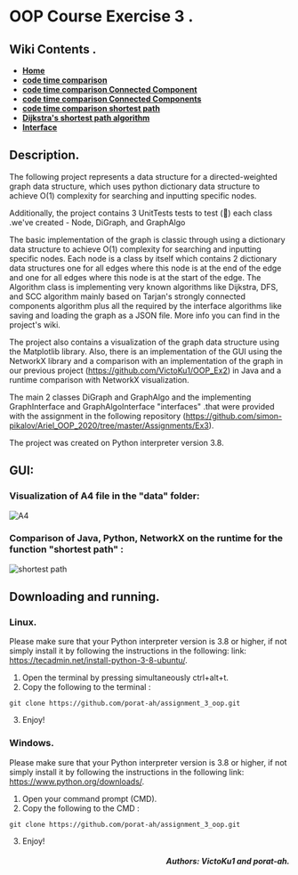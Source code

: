 # OOP Course Exercise 3 .

## Wiki Contents .
<ul class="m-0 p-0 list-style-none" data-filterable-for="wiki-pages-filter" data-filterable-type="substring" data-pjax>
        <li class="Box-row">
          <strong><a class="d-block" href="https://github.com/porat-ah/assignment_3_oop/wiki">Home</a></strong>
        </li>
        <li class="Box-row">
          <strong><a class="d-block" href="https://github.com/porat-ah/assignment_3_oop/wiki/code-time-comparison">code time comparison</a></strong>
        </li>
        <li class="Box-row">
          <strong><a class="d-block" href="https://github.com/porat-ah/assignment_3_oop/wiki/code-time-comparison-Connected-Component">code time comparison Connected Component</a></strong>
        </li>
        <li class="Box-row">
          <strong><a class="d-block" href="https://github.com//porat-ah/assignment_3_oop/wiki/code-time-comparison-Connected-Components">code time comparison Connected Components</a></strong>
        </li>
        <li class="Box-row">
          <strong><a class="d-block" href="/https://github.com/porat-ah/assignment_3_oop/wiki/code-time-comparison-shortest-path">code time comparison shortest path</a></strong>
        </li>
        <li class="Box-row">
          <strong><a class="d-block" href="https://github.com//porat-ah/assignment_3_oop/wiki/Dijkstra&#39;s-shortest-path-algorithm">Dijkstra&#39;s shortest path algorithm</a></strong>
        </li>
        <li class="Box-row">
          <strong><a class="d-block" href="https://github.com//porat-ah/assignment_3_oop/wiki/Interface">Interface</a></strong>
        </li>
    </ul>


## Description.

The following project represents a data structure for a directed-weighted graph data structure, which uses python dictionary data structure to achieve O(1) complexity for searching and inputting specific nodes.

Additionally, the project contains 3 ‫UnitTests tests to test (:drum:)  each class we've created - Node, DiGraph, and GraphAlgo.

The basic implementation of the graph is classic through using a dictionary data structure to achieve O(1) complexity for searching and inputting specific nodes. Each node is a class by itself which contains 2 dictionary data structures one for all edges where this node is at the end of the edge and one for all edges where this node is at the start of the edge. The Algorithm class is implementing very known algorithms like Dijkstra, DFS, and SCC algorithm mainly based on Tarjan's strongly connected components algorithm plus all the required by the interface algorithms like saving and loading the graph as a JSON file. More info you can find in the project's wiki.

The project also contains a visualization of the graph data structure using the Matplotlib library.
Also, there is an implementation of the GUI using the NetworkX library and a comparison with an implementation of the graph in our previous project (https://github.com/VictoKu1/OOP_Ex2) in Java and a runtime comparison with NetworkX visualization.

The main 2 classes DiGraph and GraphAlgo and the implementing GraphInterface and GraphAlgoInterface "interfaces" .that were provided with the assignment in the following repository (https://github.com/simon-pikalov/Ariel_OOP_2020/tree/master/Assignments/Ex3).

The project was created on Python interpreter version 3.8.

## GUI:
### Visualization of A4 file in the "data" folder:
![A4](https://github.com/porat-ah/assignment_3_oop/blob/main/src/A4.png)

### Comparison of Java, Python, NetworkX on the runtime for the function "shortest path" :  
![shortest path](https://github.com/porat-ah/assignment_3_oop/blob/main/comparison/shortest_path.png)

## Downloading and running.
### Linux.
Please make sure that your Python interpreter version is 3.8 or higher, if not simply install it by following the instructions in the following: link: https://tecadmin.net/install-python-3-8-ubuntu/.

1) Open the terminal by pressing simultaneously ctrl+alt+t.
2) Copy the following to the terminal :

```
git clone https://github.com/porat-ah/assignment_3_oop.git

```
3) Enjoy!

### Windows.
Please make sure that your Python interpreter version is 3.8 or higher, if not simply install it by following the instructions in the following link: https://www.python.org/downloads/.

1) Open your command prompt (CMD).
2) Copy the following to the CMD :

```
git clone https://github.com/porat-ah/assignment_3_oop.git

```

3) Enjoy!









##### <div align = "right">Authors: VictoKu1 and porat-ah.</div>
